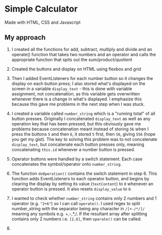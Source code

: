 # Simple Calculator
Made with HTML, CSS and Javascript 

## My approach

1. I created all the functions for add, subtract, multiply and divide and an operate() function that takes two numbers and an operator and calls the appropriate function that spits out the sum/product/quotient

2. Created the buttons and display on HTML using flexbox and grid

3. Then I added EventListeners for each number button so it changes the display on each button press; I also stored what's displayed on the screen in a variable `display_text` - this is done with variable assignment, not concatenation, as this variable gets overwritten whenever there is a change in what's displayed. I emphasize this because this gave me problems in the next step when I was stuck.

4. I created a variable called `number_string` which is a "running total" of all button presses. Originally I concatenated `display_text` as well as any operation key that has been pressed, but this obviously gave me problems because concatenation meant instead of storing `56` when I press the buttons `5` and then `6`, it stored `5` first, then `56`, giving `556` (hope you get my gist). The key to solving this problem was to not concatenate `display_text`, but concatenate each button presses only, meaning concatenating `this.id` whenever a number button is pressed.

5. Operator buttons were handled by a switch statement. Each case concatenates the symbol/operator onto `number_string`.

6. The function `doOperation()` contains the switch statement in step 6. This function adds EventListeners to each operator button, and begins by clearing the display by setting its value (`textContent`) to `0` whenever an operator button is pressed. It also resets `display_value` to `0`.

7. I wanted to check whether `number_string` contains only 2 numbers and 1 operator (e.g. `"2+6"`) so I can call `operate()`. I used regex to split number_string with the separator being any character in `/[+-/*/]/` meaning any symbols e.g. +,-,*,/. If the resultant array after splitting contains only 2 numbers i.e. `[2,6]`, then `operate()` can be called. 

8. 